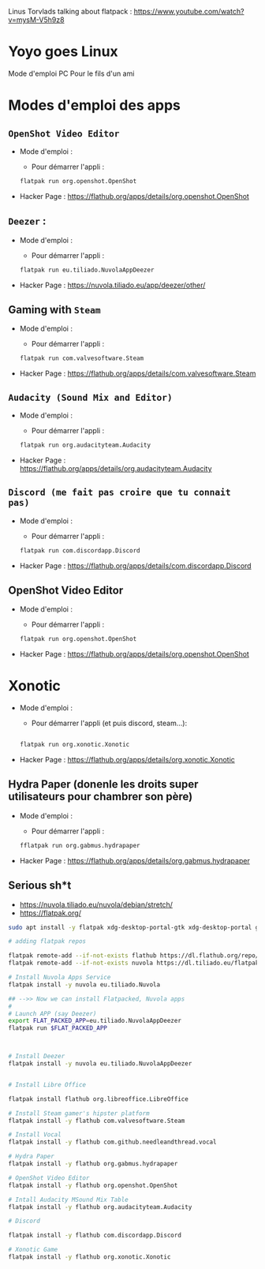 Linus Torvlads talking about flatpack : https://www.youtube.com/watch?v=mysM-V5h9z8

# Yoyo goes Linux

Mode d'emploi PC Pour le fils d'un ami

# Modes d'emploi des apps  

## `OpenShot Video Editor` 

* Mode d'emploi : 
  * Pour démarrer  l'appli : 
  
  ```bash 
  flatpak run org.openshot.OpenShot
  ```

* Hacker Page : https://flathub.org/apps/details/org.openshot.OpenShot

## `Deezer` :


* Mode d'emploi : 
  * Pour démarrer  l'appli : 
  
  ```bash 
  flatpak run eu.tiliado.NuvolaAppDeezer
  ```
* Hacker Page : https://nuvola.tiliado.eu/app/deezer/other/


## Gaming with `Steam` 

* Mode d'emploi : 
  * Pour démarrer  l'appli : 
  
  ```bash 
  flatpak run com.valvesoftware.Steam
  ```
* Hacker Page : https://flathub.org/apps/details/com.valvesoftware.Steam


## `Audacity (Sound Mix and Editor)` 

* Mode d'emploi : 
  * Pour démarrer  l'appli : 
  
  ```bash 
  flatpak run org.audacityteam.Audacity
  ```
* Hacker Page : https://flathub.org/apps/details/org.audacityteam.Audacity

## `Discord (me fait pas croire que tu connait pas)`

* Mode d'emploi : 
  * Pour démarrer  l'appli : 
  
  ```bash 
  flatpak run com.discordapp.Discord
  ```
* Hacker Page : https://flathub.org/apps/details/com.discordapp.Discord

## OpenShot Video Editor

* Mode d'emploi : 
  * Pour démarrer  l'appli : 
  
  ```bash 
  flatpak run org.openshot.OpenShot
  ```
* Hacker Page : https://flathub.org/apps/details/org.openshot.OpenShot

# Xonotic 


* Mode d'emploi : 
  * Pour démarrer  l'appli (et puis discord, steam...): 
  
  ```bash 
  
  flatpak run org.xonotic.Xonotic
  ```
* Hacker Page : https://flathub.org/apps/details/org.xonotic.Xonotic


## Hydra Paper (donenle les droits super utilisateurs pour chambrer son père)


* Mode d'emploi : 
  * Pour démarrer  l'appli : 
  
  ```bash 
  fflatpak run org.gabmus.hydrapaper
  ```
* Hacker Page : https://flathub.org/apps/details/org.gabmus.hydrapaper




## Serious sh*t 

* https://nuvola.tiliado.eu/nuvola/debian/stretch/
* https://flatpak.org/




```bash
sudo apt install -y flatpak xdg-desktop-portal-gtk xdg-desktop-portal gnome-software gnome-software-plugin-flatpak

# adding flatpak repos

flatpak remote-add --if-not-exists flathub https://dl.flathub.org/repo/flathub.flatpakrepo
flatpak remote-add --if-not-exists nuvola https://dl.tiliado.eu/flatpak/nuvola.flatpakrepo

# Install Nuvola Apps Service 
flatpak install -y nuvola eu.tiliado.Nuvola

## -->> Now we can install Flatpacked, Nuvola apps
# 
# Launch APP (say Deezer)
export FLAT_PACKED_APP=eu.tiliado.NuvolaAppDeezer
flatpak run $FLAT_PACKED_APP



# Install Deezer 
flatpak install -y nuvola eu.tiliado.NuvolaAppDeezer


# Install Libre Office

flatpak install flathub org.libreoffice.LibreOffice

# Install Steam gamer's hipster platform
flatpak install -y flathub com.valvesoftware.Steam

# Install Vocal 
flatpak install -y flathub com.github.needleandthread.vocal

# Hydra Paper
flatpak install -y flathub org.gabmus.hydrapaper

# OpenShot Video Editor
flatpak install -y flathub org.openshot.OpenShot

# Intall Audacity MSound Mix Table
flatpak install -y flathub org.audacityteam.Audacity

# Discord 

flatpak install -y flathub com.discordapp.Discord

# Xonotic Game
flatpak install -y flathub org.xonotic.Xonotic
```
